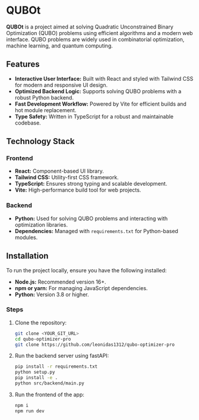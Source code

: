 # QUBOt

**QUBOt** is a project aimed at solving Quadratic Unconstrained Binary Optimization (QUBO) problems using efficient algorithms and a modern web interface. QUBO problems are widely used in combinatorial optimization, machine learning, and quantum computing.

## Features

- **Interactive User Interface:** Built with React and styled with Tailwind CSS for modern and responsive UI design.
- **Optimized Backend Logic:** Supports solving QUBO problems with a robust Python backend.
- **Fast Development Workflow:** Powered by Vite for efficient builds and hot module replacement.
- **Type Safety:** Written in TypeScript for a robust and maintainable codebase.

## Technology Stack

### Frontend
- **React:** Component-based UI library.
- **Tailwind CSS:** Utility-first CSS framework.
- **TypeScript:** Ensures strong typing and scalable development.
- **Vite:** High-performance build tool for web projects.

### Backend
- **Python:** Used for solving QUBO problems and interacting with optimization libraries.
- **Dependencies:** Managed with `requirements.txt` for Python-based modules.

## Installation

To run the project locally, ensure you have the following installed:
- **Node.js:** Recommended version 16+.
- **npm or yarn:** For managing JavaScript dependencies.
- **Python:** Version 3.8 or higher.

### Steps

1. Clone the repository:
   ```bash
   git clone <YOUR_GIT_URL>
   cd qubo-optimizer-pro
   git clone https://github.com/leonidas1312/qubo-optimizer-pro
2. Run the backend server using fastAPI:
   ```bash
   pip install -r requirements.txt
   python setup.py
   pip install -e .
   python src/backend/main.py
3. Run the frontend of the app:
   ```bash
   npm i
   npm run dev


